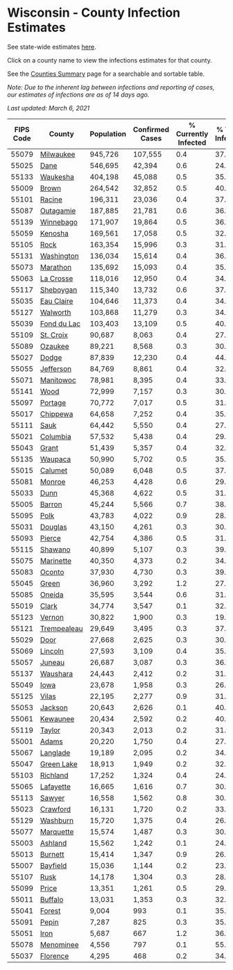 # Wisconsin - County Infection Estimates

See state-wide estimates [here](/infections/us-wi).

Click on a county name to view the infections estimates for that county.

See the [Counties Summary](/infections/summary-counties) page for a searchable and sortable table.

*Note: Due to the inherent lag between infections and reporting of cases, our estimates of infections are as of 14 days ago.*

*Last updated: March 6, 2021*

|   FIPS Code |                     County |   Population |   Confirmed Cases |   % Currently Infected |   % Total Infected |
|-------------|----------------------------|--------------|-------------------|------------------------|--------------------|
|       55079 |     [Milwaukee](milwaukee) |      945,726 |           107,555 |                    0.4 |               37.1 |
|       55025 |               [Dane](dane) |      546,695 |            42,394 |                    0.6 |               24.4 |
|       55133 |       [Waukesha](waukesha) |      404,198 |            45,088 |                    0.5 |               35.0 |
|       55009 |             [Brown](brown) |      264,542 |            32,852 |                    0.5 |               40.5 |
|       55101 |           [Racine](racine) |      196,311 |            23,036 |                    0.4 |               37.9 |
|       55087 |     [Outagamie](outagamie) |      187,885 |            21,781 |                    0.6 |               36.2 |
|       55139 |     [Winnebago](winnebago) |      171,907 |            19,864 |                    0.5 |               36.5 |
|       55059 |         [Kenosha](kenosha) |      169,561 |            17,058 |                    0.5 |               32.4 |
|       55105 |               [Rock](rock) |      163,354 |            15,996 |                    0.3 |               31.1 |
|       55131 |   [Washington](washington) |      136,034 |            15,614 |                    0.4 |               36.1 |
|       55073 |       [Marathon](marathon) |      135,692 |            15,093 |                    0.4 |               35.1 |
|       55063 |     [La Crosse](la-crosse) |      118,016 |            12,950 |                    0.4 |               34.2 |
|       55117 |     [Sheboygan](sheboygan) |      115,340 |            13,732 |                    0.6 |               37.6 |
|       55035 |   [Eau Claire](eau-claire) |      104,646 |            11,373 |                    0.4 |               34.1 |
|       55127 |       [Walworth](walworth) |      103,868 |            11,279 |                    0.3 |               34.5 |
|       55039 | [Fond du Lac](fond-du-lac) |      103,403 |            13,109 |                    0.5 |               40.1 |
|       55109 |     [St. Croix](st.-croix) |       90,687 |             8,063 |                    0.4 |               27.5 |
|       55089 |         [Ozaukee](ozaukee) |       89,221 |             8,568 |                    0.3 |               30.4 |
|       55027 |             [Dodge](dodge) |       87,839 |            12,230 |                    0.4 |               44.2 |
|       55055 |     [Jefferson](jefferson) |       84,769 |             8,861 |                    0.4 |               32.7 |
|       55071 |     [Manitowoc](manitowoc) |       78,981 |             8,395 |                    0.4 |               33.3 |
|       55141 |               [Wood](wood) |       72,999 |             7,157 |                    0.3 |               30.5 |
|       55097 |         [Portage](portage) |       70,772 |             7,017 |                    0.5 |               31.0 |
|       55017 |       [Chippewa](chippewa) |       64,658 |             7,252 |                    0.4 |               35.2 |
|       55111 |               [Sauk](sauk) |       64,442 |             5,550 |                    0.4 |               27.2 |
|       55021 |       [Columbia](columbia) |       57,532 |             5,438 |                    0.4 |               29.8 |
|       55043 |             [Grant](grant) |       51,439 |             5,357 |                    0.4 |               32.9 |
|       55135 |         [Waupaca](waupaca) |       50,990 |             5,702 |                    0.5 |               35.2 |
|       55015 |         [Calumet](calumet) |       50,089 |             6,048 |                    0.5 |               37.9 |
|       55081 |           [Monroe](monroe) |       46,253 |             4,428 |                    0.6 |               29.7 |
|       55033 |               [Dunn](dunn) |       45,368 |             4,622 |                    0.5 |               31.6 |
|       55005 |           [Barron](barron) |       45,244 |             5,566 |                    0.7 |               38.1 |
|       55095 |               [Polk](polk) |       43,783 |             4,022 |                    0.9 |               28.1 |
|       55031 |         [Douglas](douglas) |       43,150 |             4,261 |                    0.3 |               30.5 |
|       55093 |           [Pierce](pierce) |       42,754 |             4,386 |                    0.5 |               31.9 |
|       55115 |         [Shawano](shawano) |       40,899 |             5,107 |                    0.3 |               39.7 |
|       55075 |     [Marinette](marinette) |       40,350 |             4,373 |                    0.2 |               34.3 |
|       55083 |           [Oconto](oconto) |       37,930 |             4,730 |                    0.3 |               39.4 |
|       55045 |             [Green](green) |       36,960 |             3,292 |                    1.2 |               27.2 |
|       55085 |           [Oneida](oneida) |       35,595 |             3,544 |                    0.6 |               31.0 |
|       55019 |             [Clark](clark) |       34,774 |             3,547 |                    0.1 |               32.3 |
|       55123 |           [Vernon](vernon) |       30,822 |             1,900 |                    0.3 |               19.2 |
|       55121 | [Trempealeau](trempealeau) |       29,649 |             3,495 |                    0.3 |               37.0 |
|       55029 |               [Door](door) |       27,668 |             2,625 |                    0.3 |               30.0 |
|       55069 |         [Lincoln](lincoln) |       27,593 |             3,109 |                    0.4 |               35.3 |
|       55057 |           [Juneau](juneau) |       26,687 |             3,087 |                    0.3 |               36.2 |
|       55137 |       [Waushara](waushara) |       24,443 |             2,412 |                    0.2 |               31.2 |
|       55049 |               [Iowa](iowa) |       23,678 |             1,958 |                    0.3 |               26.0 |
|       55125 |             [Vilas](vilas) |       22,195 |             2,277 |                    0.9 |               31.4 |
|       55053 |         [Jackson](jackson) |       20,643 |             2,626 |                    0.1 |               40.3 |
|       55061 |       [Kewaunee](kewaunee) |       20,434 |             2,592 |                    0.2 |               40.0 |
|       55119 |           [Taylor](taylor) |       20,343 |             2,013 |                    0.2 |               31.0 |
|       55001 |             [Adams](adams) |       20,220 |             1,750 |                    0.4 |               27.0 |
|       55067 |       [Langlade](langlade) |       19,189 |             2,095 |                    0.2 |               34.8 |
|       55047 |   [Green Lake](green-lake) |       18,913 |             1,949 |                    0.2 |               32.7 |
|       55103 |       [Richland](richland) |       17,252 |             1,324 |                    0.4 |               24.3 |
|       55065 |     [Lafayette](lafayette) |       16,665 |             1,616 |                    0.7 |               30.4 |
|       55113 |           [Sawyer](sawyer) |       16,558 |             1,562 |                    0.8 |               30.2 |
|       55023 |       [Crawford](crawford) |       16,131 |             1,720 |                    0.2 |               33.8 |
|       55129 |       [Washburn](washburn) |       15,720 |             1,375 |                    0.4 |               26.9 |
|       55077 |     [Marquette](marquette) |       15,574 |             1,487 |                    0.3 |               30.4 |
|       55003 |         [Ashland](ashland) |       15,562 |             1,242 |                    0.1 |               24.9 |
|       55013 |         [Burnett](burnett) |       15,414 |             1,347 |                    0.9 |               26.9 |
|       55007 |       [Bayfield](bayfield) |       15,036 |             1,144 |                    0.2 |               23.8 |
|       55107 |               [Rusk](rusk) |       14,178 |             1,304 |                    0.3 |               28.9 |
|       55099 |             [Price](price) |       13,351 |             1,261 |                    0.5 |               29.3 |
|       55011 |         [Buffalo](buffalo) |       13,031 |             1,353 |                    0.3 |               32.3 |
|       55041 |           [Forest](forest) |        9,004 |               993 |                    0.1 |               35.3 |
|       55091 |             [Pepin](pepin) |        7,287 |               825 |                    0.3 |               35.4 |
|       55051 |               [Iron](iron) |        5,687 |               667 |                    1.2 |               36.1 |
|       55078 |     [Menominee](menominee) |        4,556 |               797 |                    0.1 |               55.7 |
|       55037 |       [Florence](florence) |        4,295 |               468 |                    0.2 |               34.9 |